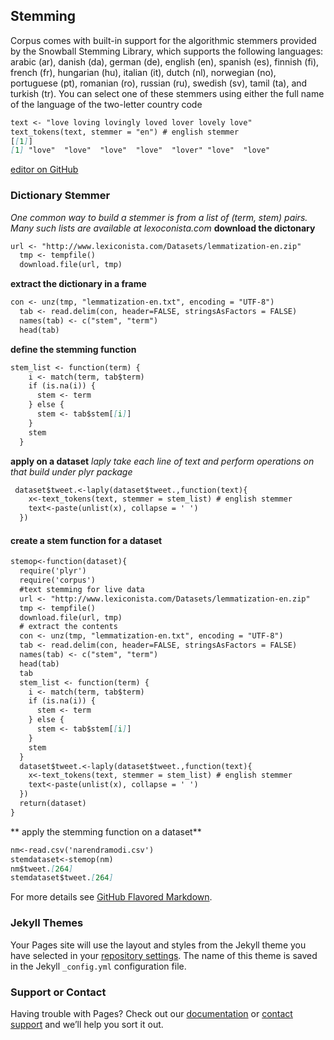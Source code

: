 ## Stemming
Corpus comes with built-in support for the algorithmic stemmers provided by the Snowball Stemming Library, which supports the following languages: arabic (ar), danish (da), german (de), english (en), spanish (es), finnish (fi), french (fr), hungarian (hu), italian (it), dutch (nl), norwegian (no), portuguese (pt), romanian (ro), russian (ru), swedish (sv), tamil (ta), and turkish (tr). You can select one of these stemmers using either the full name of the language of the two-letter country code
```markdown
text <- "love loving lovingly loved lover lovely love"
text_tokens(text, stemmer = "en") # english stemmer
[[1]]
[1] "love"  "love"  "love"  "love"  "lover" "love"  "love" 
```
[editor on GitHub](https://github.com/akash5551/stress-detection-in-social-networks/edit/master/README.md) 
### Dictionary Stemmer
_One common way to build a stemmer is from a list of (term, stem) pairs. Many such lists are available at lexoconista.com_
**download the dictonary**
```markdown
url <- "http://www.lexiconista.com/Datasets/lemmatization-en.zip"
  tmp <- tempfile()
  download.file(url, tmp)
```
**extract the dictionary in a frame**
```markdown
con <- unz(tmp, "lemmatization-en.txt", encoding = "UTF-8")
  tab <- read.delim(con, header=FALSE, stringsAsFactors = FALSE)
  names(tab) <- c("stem", "term")
  head(tab)
```

**define the stemming function**
```markdown
stem_list <- function(term) {
    i <- match(term, tab$term)
    if (is.na(i)) {
      stem <- term
    } else {
      stem <- tab$stem[[i]]
    }
    stem
  }
```
**apply on a dataset** 
_laply take each line of text and perform operations on that build under plyr package_
```markdown
 dataset$tweet.<-laply(dataset$tweet.,function(text){
    x<-text_tokens(text, stemmer = stem_list) # english stemmer
    text<-paste(unlist(x), collapse = ' ')  
  })
```
#### create a stem function for a dataset
```markdown
stemop<-function(dataset){
  require('plyr')
  require('corpus')
  #text stemming for live data
  url <- "http://www.lexiconista.com/Datasets/lemmatization-en.zip"
  tmp <- tempfile()
  download.file(url, tmp)
  # extract the contents
  con <- unz(tmp, "lemmatization-en.txt", encoding = "UTF-8")
  tab <- read.delim(con, header=FALSE, stringsAsFactors = FALSE)
  names(tab) <- c("stem", "term")
  head(tab)
  tab
  stem_list <- function(term) {
    i <- match(term, tab$term)
    if (is.na(i)) {
      stem <- term
    } else {
      stem <- tab$stem[[i]]
    }
    stem
  }
  dataset$tweet.<-laply(dataset$tweet.,function(text){
    x<-text_tokens(text, stemmer = stem_list) # english stemmer
    text<-paste(unlist(x), collapse = ' ')  
  })
  return(dataset)
}
```
** apply the stemming function on a dataset**
```markdown
nm<-read.csv('narendramodi.csv')
stemdataset<-stemop(nm)
nm$tweet.[264]
stemdataset$tweet.[264]
```
For more details see [GitHub Flavored Markdown](https://guides.github.com/features/mastering-markdown/).

### Jekyll Themes

Your Pages site will use the layout and styles from the Jekyll theme you have selected in your [repository settings](https://github.com/akash5551/stress-detection-in-social-networks/settings). The name of this theme is saved in the Jekyll `_config.yml` configuration file.

### Support or Contact

Having trouble with Pages? Check out our [documentation](https://help.github.com/categories/github-pages-basics/) or [contact support](https://github.com/contact) and we’ll help you sort it out.
